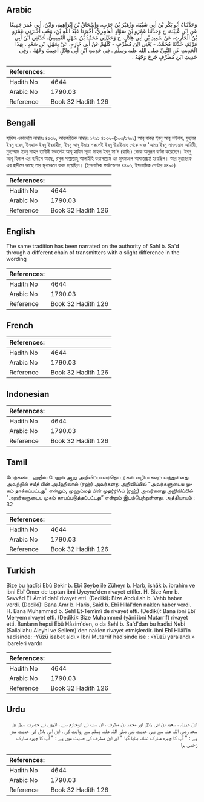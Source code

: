 ## Arabic


<div dir="rtl" lang="ar" style={{fontSize:'larger',backgroundColor:'#f8f9fa',padding:20}}>
وَحَدَّثَنَاهُ أَبُو بَكْرِ بْنُ أَبِي شَيْبَةَ، وَزُهَيْرُ بْنُ حَرْبٍ، وَإِسْحَاقُ بْنُ إِبْرَاهِيمَ، وَابْنُ، أَبِي عُمَرَ جَمِيعًا عَنِ ابْنِ عُيَيْنَةَ، ح وَحَدَّثَنَا عَمْرُو بْنُ سَوَّادٍ الْعَامِرِيُّ، أَخْبَرَنَا عَبْدُ اللَّهِ بْنُ، وَهْبٍ أَخْبَرَنِي عَمْرُو بْنُ الْحَارِثِ، عَنْ سَعِيدِ بْنِ أَبِي هِلاَلٍ، ح وَحَدَّثَنِي مُحَمَّدُ بْنُ سَهْلٍ التَّمِيمِيُّ، حَدَّثَنِي ابْنُ أَبِي مَرْيَمَ، حَدَّثَنَا مُحَمَّدٌ، - يَعْنِي ابْنَ مُطَرِّفٍ - كُلُّهُمْ عَنْ أَبِي حَازِمٍ، عَنْ سَهْلِ، بْنِ سَعْدٍ ‏.‏ بِهَذَا الْحَدِيثِ عَنِ النَّبِيِّ صلى الله عليه وسلم ‏.‏ فِي حَدِيثِ ابْنِ أَبِي هِلاَلٍ أُصِيبَ وَجْهُهُ ‏.‏ وَفِي حَدِيثِ ابْنِ مُطَرِّفٍ جُرِحَ وَجْهُهُ ‏.‏
</div>
<div style={{backgroundColor:'#f8f9fa',padding:20, marginBottom: 10}}><table> <thead> <tr> <th>References:</th> <th></th> </tr> </thead> <tbody><tr><td>Hadith No</td><td>4644</td></tr><tr><td>Arabic No</td><td>1790.03</td></tr><tr><td>Reference</td><td>Book 32 Hadith 126</td></tr></tbody></table></div>

## Bengali


<div dir="ltr" lang="bn" style={{fontSize:'larger',backgroundColor:'#f8f9fa',padding:20}}>
হাদিস একাডেমি নাম্বারঃ ৪৫৩৬, আন্তর্জাতিক নাম্বারঃ ১৭৯১ ৪৫৩৬-(১০৩/১৭৯১) আবূ বাকর ইবনু আবূ শইবাহ, যুহায়র ইবনু হারব, ইসহাক ইবনু ইবরাহীম, ইবনু আবূ উমার সকলেই ইবনু উয়াইনাহ থেকে এবং 'আমর ইবনু সাওওয়াদ আমিরী, মুহাম্মাদ ইবনু সাহল তামীমী সকলেই আবূ হাযিম সূত্রে সাহল ইবনু সা'দ (রাযিঃ) থেকে অনুরূপ বর্ণনা করেছেন। ইবনু আবূ হিলাল এর হাদীসে আছে, রসুল সাল্লাল্লাহু আলাইহি ওয়াসাল্লাম এর মুখমণ্ডলে আঘাতপ্রাপ্ত হয়েছিল। আর মুতাররফ এর হাদীসে আছে তার মুখমণ্ডলে যখম হয়েছিল। (ইসলামিক ফাউন্ডেশন ৪৪৯৩, ইসলামিক সেন্টার ৪৪৯৫)
</div>
<div style={{backgroundColor:'#f8f9fa',padding:20, marginBottom: 10}}><table> <thead> <tr> <th>References:</th> <th></th> </tr> </thead> <tbody><tr><td>Hadith No</td><td>4644</td></tr><tr><td>Arabic No</td><td>1790.03</td></tr><tr><td>Reference</td><td>Book 32 Hadith 126</td></tr></tbody></table></div>

## English


<div dir="ltr" lang="en" style={{fontSize:'larger',backgroundColor:'#f8f9fa',padding:20}}>
The same tradition has been narrated on the authority of Sahl b. Sa'd through a different chain of transmitters with a slight difference in the wording
</div>
<div style={{backgroundColor:'#f8f9fa',padding:20, marginBottom: 10}}><table> <thead> <tr> <th>References:</th> <th></th> </tr> </thead> <tbody><tr><td>Hadith No</td><td>4644</td></tr><tr><td>Arabic No</td><td>1790.03</td></tr><tr><td>Reference</td><td>Book 32 Hadith 126</td></tr></tbody></table></div>

## French


<div dir="ltr" lang="fr" style={{fontSize:'larger',backgroundColor:'#f8f9fa',padding:20}}>

</div>
<div style={{backgroundColor:'#f8f9fa',padding:20, marginBottom: 10}}><table> <thead> <tr> <th>References:</th> <th></th> </tr> </thead> <tbody><tr><td>Hadith No</td><td>4644</td></tr><tr><td>Arabic No</td><td>1790.03</td></tr><tr><td>Reference</td><td>Book 32 Hadith 126</td></tr></tbody></table></div>

## Indonesian


<div dir="ltr" lang="id" style={{fontSize:'larger',backgroundColor:'#f8f9fa',padding:20}}>

</div>
<div style={{backgroundColor:'#f8f9fa',padding:20, marginBottom: 10}}><table> <thead> <tr> <th>References:</th> <th></th> </tr> </thead> <tbody><tr><td>Hadith No</td><td>4644</td></tr><tr><td>Arabic No</td><td>1790.03</td></tr><tr><td>Reference</td><td>Book 32 Hadith 126</td></tr></tbody></table></div>

## Tamil


<div dir="ltr" lang="ta" style={{fontSize:'larger',backgroundColor:'#f8f9fa',padding:20}}>
மேற்கண்ட ஹதீஸ் மேலும் ஆறு அறிவிப்பாளர்தொடர்கள் வழியாகவும் வந்துள்ளது. அவற்றில் சயீத் பின் அபீஹிலால் (ரஹ்) அவர்களது அறிவிப்பில் "அவர்களுடைய முகம் தாக்கப்பட்டது” என்றும், முஹம்மத் பின் முதர்ரிஃப் (ரஹ்) அவர்களது அறிவிப்பில் "அவர்களுடைய முகம் காயப்படுத்தப்பட்டது” என்றும் இடம்பெற்றுள்ளது. அத்தியாயம் : 32
</div>
<div style={{backgroundColor:'#f8f9fa',padding:20, marginBottom: 10}}><table> <thead> <tr> <th>References:</th> <th></th> </tr> </thead> <tbody><tr><td>Hadith No</td><td>4644</td></tr><tr><td>Arabic No</td><td>1790.03</td></tr><tr><td>Reference</td><td>Book 32 Hadith 126</td></tr></tbody></table></div>

## Turkish


<div dir="ltr" lang="tr" style={{fontSize:'larger',backgroundColor:'#f8f9fa',padding:20}}>
Bize bu hadîsi Ebû Bekir b. Ebî Şeybe ile Züheyr b. Harb, ishâk b. ibrahim ve ibni Ebî Ömer de toptan ibni Uyeyne'den rivayet ettiler. H. Bize Amr b. Sevvâd EI-Âmirî dahî rivayet etti. (Dediki): Bize Abdullah b. Vehb haber verdi. (Dediki): Bana Amr b. Haris, Saîd b. Ebî Hilâl'den naklen haber verdi. H. Bana Muhammed b. Sehl Et-Temîmî de rivayet etti. (Dediki): Bana ibni Ebî Meryem rivayet etti. (Dediki): Bize Muhammed (yâni ibni Mutarrif) rivayet etti. Bunların hepsi Ebû Hâzim'den, o da Sehl b. Sa'd'dan bu hadîsi Nebi (Sallallahu Aleyhi ve Sellem)'den naklen rivayet etmişlerdir. ibni Ebî Hilâl'in hadîsinde: -Yüzü isabet aldı.» İbni Mutarrif hadîsinde ise : «Yüzü yaralandı.» ibareleri vardır
</div>
<div style={{backgroundColor:'#f8f9fa',padding:20, marginBottom: 10}}><table> <thead> <tr> <th>References:</th> <th></th> </tr> </thead> <tbody><tr><td>Hadith No</td><td>4644</td></tr><tr><td>Arabic No</td><td>1790.03</td></tr><tr><td>Reference</td><td>Book 32 Hadith 126</td></tr></tbody></table></div>

## Urdu


<div dir="rtl" lang="ur" style={{fontSize:'larger',backgroundColor:'#f8f9fa',padding:20}}>
ابن عیینہ ، سعید بن ابی ہلال اور محمد بن مطرف ، ان سب نے ابوحازم سے ، انہوں نے حضرت سہل بن سعد رضی اللہ عنہ سے یہی حدیث نبی صلی اللہ علیہ وسلم سے روایت کی ، ابن ابی ہلال کی حدیث میں ہے : " آپ کا چہرہ مبارک نشانہ بنایا گیا " اور ابن مطرف کی حدیث میں ہے : " آپ کا چہرہ مبارک زخمی ہوا
</div>
<div style={{backgroundColor:'#f8f9fa',padding:20, marginBottom: 10}}><table> <thead> <tr> <th>References:</th> <th></th> </tr> </thead> <tbody><tr><td>Hadith No</td><td>4644</td></tr><tr><td>Arabic No</td><td>1790.03</td></tr><tr><td>Reference</td><td>Book 32 Hadith 126</td></tr></tbody></table></div>